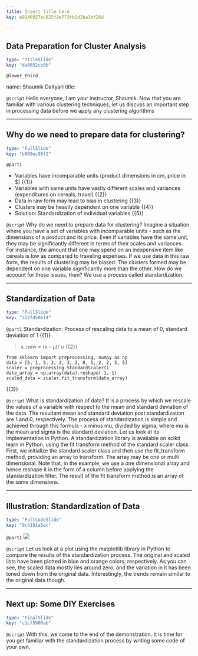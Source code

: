 ```yaml
---
title: Insert title here
key: e9246927ec825f2e773fb2d3ba3bf26d

---
```

## Data Preparation for Cluster Analysis

```yaml
type: "TitleSlide"
key: "da8652ce0b"
```

`@lower_third`

name: Shaumik Daityari
title: 


`@script`
Hello everyone, I am your instructor, Shaumik. Now that you are familiar with various clustering techniques, let us discuss an important step in processing data before we apply any clustering algorithms


---
## Why do we need to prepare data for clustering?

```yaml
type: "FullSlide"
key: "b008ec98f2"
```

`@part1`
- Variables have incomparable units (product dimensions in cm, price in $)
{{1}}
- Variables with same units have vastly different scales and variances (expenditures on cereals, travel)
{{2}}
- Data in raw form may lead to bias in clustering
{{3}}
- Clusters may be heavily dependent on one variable
{{4}}
- Solution: Standardization of individual variables
{{5}}


`@script`
Why do we need to prepare data for clustering? Imagine a situation where you have a set of variables with incomparable units - such as the dimensions of a product and its price. Even if variables have the same unit, they may be significantly different in terms of their scales and variances. For instance, the amount that one may spend on an inexpensive item like cereals is low as compared to traveling expenses. If we use data in this raw form, the results of clustering may be biased. The clusters formed may be dependent on one variable significantly more than the other. How do we account for these issues, then? We use a process called standardization.


---
## Standardization of Data

```yaml
type: "FullSlide"
key: "312f450e14"
```

`@part1`
Standardization: Process of rescaling data to a mean of 0, standard deviation of 1
{{1}}

> x_new = (x - μ)/ σ
{{2}}

```
from sklearn import preprocessing, numpy as np
data = [5, 1, 3, 3, 2, 3, 3, 8, 1, 2, 2, 3, 5]
scaler = preprocessing.StandardScaler()
data_array = np.array(data).reshape(-1, 1)
scaled_data = scaler.fit_transform(data_array)
```
{{3}}


`@script`
What is standardization of data? It is a process by which we rescale the values of a variable with respect to the mean and standard deviation of the data. The resultant mean and standard deviation post standardization are 1 and 0, respectively. The process of standardization is simple and achieved through this formula - x minus mu, divided by sigma, where mu is the mean and sigma is the standard deviation. Let us look at its implementation in Python. A standardization library is available on scikit learn in Python, using the fit transform method of the standard scaler class. First, we initialize the standard scaler class and then use the fit_transform method, providing an array to transform. The array may be one or multi dimensional. Note that, in the example, we use a one dimensional array and hence reshape it in the form of a column before applying the standardization filter. The result of the fit transform method is an array of the same dimensions.


---
## Illustration: Standardization of Data

```yaml
type: "FullCodeSlide"
key: "0c4191a5ec"
```

`@part1`
![](https://i.snag.gy/L3KBY4.jpg)


`@script`
Let us look at a plot using the matplotlib library in Python to compare the results of the standardization process. The original and scaled lists have been plotted in blue and orange colors, respectively. As you can see, the scaled data mostly lies around zero, and the variation in it has been toned down from the original data. Interestingly, the trends remain similar to the original data though.


---
## Next up: Some DIY Exercises

```yaml
type: "FinalSlide"
key: "c1cf5900ab"
```

`@script`
With this, we come to the end of the demonstration. It is time for you get familiar with the standardization process by writing some code of your own.

